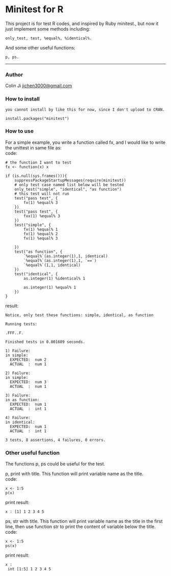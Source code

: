 # Minitest for R

This project is for test R codes, and inspired by Ruby minitest., but now it just implement some methods including:
    
    only_test, test, %equal%, %identical%.
    
And some other useful functions:

    p, ps.

-----------------------

### Author

Colin Ji <jichen3000@gmail.com>


### How to install

    you cannot install by like this for now, since I don't upload to CRAN.

    install.packages("minitest")

### How to use

For a simple example, you write a function called fx, and I would like to write the unittest in same file as:
<br>code:

    # the function I want to test
    fx <- function(x) x

    if (is.null(sys.frames())){
        suppressPackageStartupMessages(require(minitest))
        # only test case named list below will be tested
        only_test("simple", "identical", "as function")
        # this test will not run
        test("pass test", {
            fx(1) %equal% 3
        })
        test("pass test", {
            fxx(1) %equal% 3
        })
        test("simple", {
            fx(1) %equal% 1
            fx(1) %equal% 2
            fx(1) %equal% 3

        })
        test("as function", {
            `%equal%`(as.integer(1),1, identical)
            `%equal%`(as.integer(1),1, `==`)
            `%equal%`(1,1, identical)
        })
        test("identical", {
            as.integer(1) %identical% 1

            as.integer(1) %equal% 1
        })
    }

result:

    Notice, only test these functions: simple, identical, as function

    Running tests:

    .FFF..F.

    Finished tests in 0.001689 seconds.

    1) Failure:
    in simple:
      EXPECTED:  num 2
      ACTUAL  :  num 1

    2) Failure:
    in simple:
      EXPECTED:  num 3
      ACTUAL  :  num 1

    3) Failure:
    in as function:
      EXPECTED:  num 1
      ACTUAL  :  int 1

    4) Failure:
    in identical:
      EXPECTED:  num 1
      ACTUAL  :  int 1

    3 tests, 8 assertions, 4 failures, 0 errors.

### Other useful function

The functions p, ps could be useful for the test.

p, print with title. This function will print variable name as the title.
<br>code:
    
    x <- 1:5
    p(x)

print result:

    x : [1] 1 2 3 4 5
    
ps, str with title. This function will print variable name as the title
in the first line, then use function str to print the content of variable below the title.
<br>code:
    
    x <- 1:5
    ps(x)

print result:

    x : 
     int [1:5] 1 2 3 4 5

